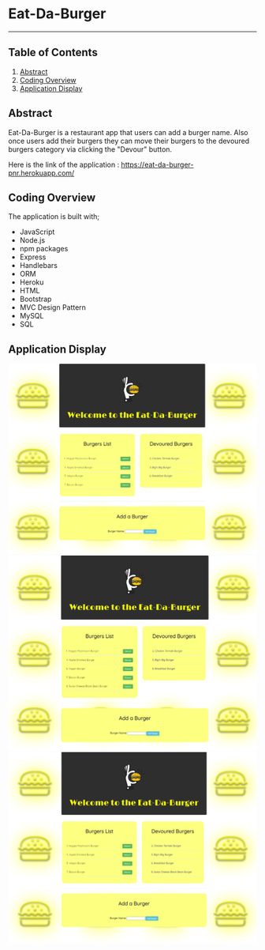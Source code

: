 # Eat-Da-Burger
---------------
## Table of Contents
1. [Abstract](#abstract)
2. [Coding Overview](#overview)
3. [Application Display](#display)

<a name="abstract"></a>
## Abstract
Eat-Da-Burger is a restaurant app that users can add a burger name. Also once users add their burgers they can move their burgers to the devoured burgers category via clicking the "Devour" button.

Here is the link of the application : https://eat-da-burger-pnr.herokuapp.com/

<a name="overview"></a>
## Coding Overview

The application is built with;

* JavaScript
* Node.js
* npm packages
* Express
* Handlebars
* ORM
* Heroku
* HTML
* Bootstrap
* MVC Design Pattern
* MySQL
* SQL

<a name="display"></a>
## Application Display

<img src= "public/assets/img/edb.PNG" alt= "Eat-Da-Burger App">
<br>
<img src= "public/assets/img/edb2.PNG" alt= "Eat-Da-Burger App">
<br>
<img src= "public/assets/img/edb3.PNG" alt= "Eat-Da-Burger App">

